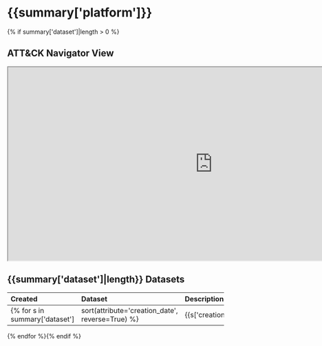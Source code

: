 # {{summary['platform']}}
{% if summary['dataset']|length > 0 %}
## ATT&CK Navigator View

<iframe src="https://mitre-attack.github.io/attack-navigator/enterprise/#layerURL=https%3A%2F%2Fraw.githubusercontent.com%2FOTRF%2Fmordor%2Fmaster%2Fdocs%2Fnotebooks%2Fsmall%2F{{summary['platform']|lower}}%2F{{summary['platform']|lower}}.json&tabs=false&selecting_techniques=false" width="950" height="450"></iframe>

## {{summary['dataset']|length}} Datasets

|Created|Dataset|Description|Tags|Author|
| :---| :---| :---| :---| :---|
{% for s in summary['dataset']|sort(attribute='creation_date', reverse=True) %}|{{s['creation_date']}} |[{{s['title']}}](https://mordordatasets.com/notebooks/small/{{s['platform']|lower}}/{{s['location']}}/{{s['id']}}.html) |{{s['description']}} | {{s['tags']}}|{{s['author']}} |
{% endfor %}{% endif %}
